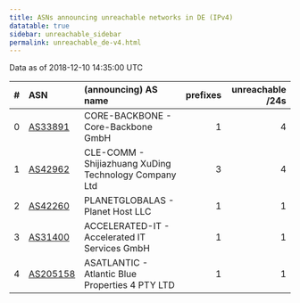 ```yaml
---
title: ASNs announcing unreachable networks in DE (IPv4)
datatable: true
sidebar: unreachable_sidebar
permalink: unreachable_de-v4.html
---
```


Data as of 2018-12-10 14:35:00 UTC


<div class="datatable-begin"></div>

|   # | ASN                                      | (announcing) AS name                                  |   prefixes |   unreachable /24s |
|----:|:-----------------------------------------|:------------------------------------------------------|-----------:|-------------------:|
|   0 | [AS33891](unreachable_AS33891-v4.html)   | CORE-BACKBONE - Core-Backbone GmbH                    |          1 |                  4 |
|   1 | [AS42962](unreachable_AS42962-v4.html)   | CLE-COMM - Shijiazhuang XuDing Technology Company Ltd |          3 |                  4 |
|   2 | [AS42260](unreachable_AS42260-v4.html)   | PLANETGLOBALAS - Planet Host LLC                      |          1 |                  1 |
|   3 | [AS31400](unreachable_AS31400-v4.html)   | ACCELERATED-IT - Accelerated IT Services GmbH         |          1 |                  1 |
|   4 | [AS205158](unreachable_AS205158-v4.html) | ASATLANTIC - Atlantic Blue Properties 4 PTY LTD       |          1 |                  1 |

<div class="datatable-end"></div>